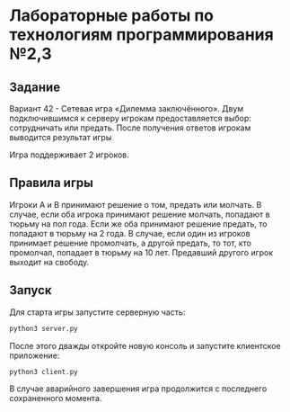 # Лабораторные работы по технологиям программирования №2,3

## Задание
Вариант 42 - Сетевая игра «Дилемма заключённого». Двум подключившимся к серверу игрокам предоставляется выбор: сотрудничать или предать. После получения ответов игрокам выводится результат игры

Игра поддерживает 2 игроков.

## Правила игры
Игроки А и В принимают решение о том, предать или молчать. В случае, если оба игрока принимают решение молчать, попадают в тюрьму на пол года. Если же оба принимают решение предать, то попадают в тюрьму на 2 года. В случае, если один из игроков принимает решение промолчать, а другой предать, то тот, кто промолчал, попадает в тюрьму на 10 лет. Предавший другого игрок выходит на свободу.

## Запуск
Для старта игры запустите серверную часть:

```sh
python3 server.py
```

После этого дважды откройте новую консоль и запустите клиентское приложение:

```sh
python3 client.py
```
В случае аварийного завершения игра продолжится с последнего сохраненного момента. 